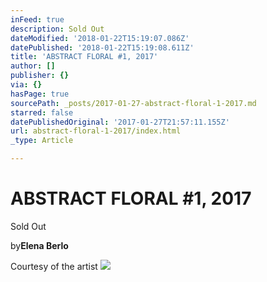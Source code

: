 ```yaml
---
inFeed: true
description: Sold Out
dateModified: '2018-01-22T15:19:07.086Z'
datePublished: '2018-01-22T15:19:08.611Z'
title: 'ABSTRACT FLORAL #1, 2017'
author: []
publisher: {}
via: {}
hasPage: true
sourcePath: _posts/2017-01-27-abstract-floral-1-2017.md
starred: false
datePublishedOriginal: '2017-01-27T21:57:11.155Z'
url: abstract-floral-1-2017/index.html
_type: Article

---
```

# ABSTRACT FLORAL \#1, 2017

Sold Out

by**Elena Berlo**

Courtesy of the artist
![](https://the-grid-user-content.s3-us-west-2.amazonaws.com/4cf7b8f3-e29c-47a2-b34a-3c57020abfa7.jpg)